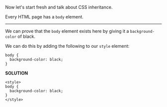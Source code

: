 Now let's start fresh and talk about CSS inheritance.

Every HTML page has a `body` element.

---

We can prove that the `body` element exists here by giving it a `background-color` of black.

We can do this by adding the following to our `style` element:

```
body {
  background-color: black;
}
```

**SOLUTION**

```
<style>
body {
  background-color: black;
}
</style>
```
